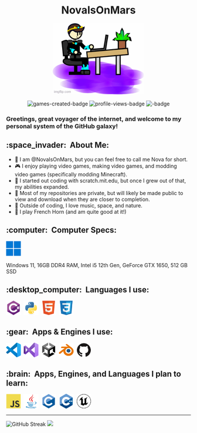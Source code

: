 <h1 align="center">NovaIsOnMars</h1>
<p align="center">
<img src="https://github.com/NovaIsOnMars/NovaIsOnMars/blob/a2e7ae317ab5184fb52c48a0771602aa44e6eb92/desk.gif" alt="low-quality-gif-of-nova-typing" width="250"/>
</p>
<div align="center">
  <img src="https://img.shields.io/badge/Games_Created-1-6c0bba?style=flat-square" alt="games-created-badge"/>
  <img src="https://komarev.com/ghpvc/?username=novaisonmars&abbreviated=true&style=flat-square&color=380d70" alt="profile-views-badge"/>
  <img src="https://img.shields.io/badge/Privated_Repos-4-631c9c?style=flat-square" alt="-badge"/>
</div>
<h3>Greetings, great voyager of the internet, and welcome to my personal system of the GitHub galaxy!</h3>
<h2>:space_invader:&nbsp; About Me:</h2>

- :wave: I am @NovaIsOnMars, but you can feel free to call me Nova for short.
- :video_game: I enjoy playing video games, making video games, and modding video games (specifically modding Minecraft).
- :seedling: I started out coding with scratch.mit.edu, but once I grew out of that, my abilities expanded.
- :deciduous_tree: Most of my repositories are private, but will likely be made public to view and download when they are closer to completion.
- :milky_way: Outside of coding, I love music, space, and nature.
- :postal_horn: I play French Horn (and am quite good at it!)

<h2>:computer:&nbsp; Computer Specs:</h2>
<div>
  <img src="https://github.com/devicons/devicon/blob/master/icons/windows11/windows11-original.svg" title="Windows11" alt="Windows11" width="40" height="40"/>&nbsp;
  <p>Windows 11, 16GB DDR4 RAM, Intel i5 12th Gen, GeForce GTX 1650, 512 GB SSD</p>
</div>
<h2>:desktop_computer:&nbsp; Languages I use:</h2>
<div>
  <img src="https://github.com/devicons/devicon/blob/master/icons/csharp/csharp-original.svg" title="C#" alt="C#" width="40" height="40"/>&nbsp;
  <img src="https://github.com/devicons/devicon/blob/master/icons/python/python-original.svg" title="Python" alt="Python" width="40" height="40"/>&nbsp;
  <img src="https://github.com/devicons/devicon/blob/master/icons/html5/html5-original.svg" title="HTML" alt="HTML" width="40" height="40"/>&nbsp;
  <img src="https://github.com/devicons/devicon/blob/master/icons/css3/css3-original.svg" title="CSS" alt="CSS" width="40" height="40"/>&nbsp;
</div>
<h2>:gear:&nbsp; Apps & Engines I use:</h2>
<div>
    <img src="https://github.com/devicons/devicon/blob/master/icons/vscode/vscode-original.svg" title="VSCode" alt="VScode" width="40" height="40"/>&nbsp;
  <img src="https://github.com/devicons/devicon/blob/master/icons/visualstudio/visualstudio-original.svg" title="VisualStudio" alt="VisualStudio" width="40" height="40"/>&nbsp;
  <img src="https://github.com/devicons/devicon/blob/master/icons/unity/unity-original.svg" title="Unity" alt="Unity" width="40" height="40"/>&nbsp;
  <img src="https://github.com/devicons/devicon/blob/master/icons/blender/blender-original.svg" title="Blender" alt="Blender" width="40" height="40"/>&nbsp;
  <img src="https://github.com/devicons/devicon/blob/master/icons/github/github-original.svg" title="Blender" alt="Blender" width="40" height="40"/>&nbsp;
</div>
<h2>:brain:&nbsp; Apps, Engines, and Languages I plan to learn:</h2>
<div>
  <img src="https://github.com/devicons/devicon/blob/master/icons/javascript/javascript-original.svg" title="JavaScript" alt="JavaScript" width="40" height="40"/>&nbsp;
  <img src="https://github.com/devicons/devicon/blob/master/icons/java/java-original.svg" title="Java" alt="Java" width="40" height="40"/>&nbsp;
  <img src="https://github.com/devicons/devicon/blob/master/icons/c/c-original.svg" title="C" alt="C" width="40" height="40"/>&nbsp;
  <img src="https://github.com/devicons/devicon/blob/master/icons/cplusplus/cplusplus-original.svg" title="C++" alt="C++" width="40" height="40"/>&nbsp;
  <img src="https://github.com/devicons/devicon/blob/master/icons/unrealengine/unrealengine-original.svg" title="UnrealEngine" alt="UnrealEngine" width="40" height="40"/>&nbsp;
</div>
<hr></hr>
<div>
  <img height=200 src="https://streak-stats.demolab.com?user=NovaIsOnMars&theme=shadow-purple&border_radius=10&card_width=450" alt="GitHub Streak" />
  <img height=200 src="https://github-readme-stats.vercel.app/api/top-langs?username=novaisonmars&layout=compact&langs_count=8&card_width=324&border_radius=10&border_color=531778&bg_color=00000000&title_color=720fab&text_color=b688d1"/>&nbsp;
</div>
